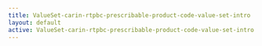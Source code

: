 ```yaml
---
title: ValueSet-carin-rtpbc-prescribable-product-code-value-set-intro
layout: default
active: ValueSet-carin-rtpbc-prescribable-product-code-value-set-intro
---
```


